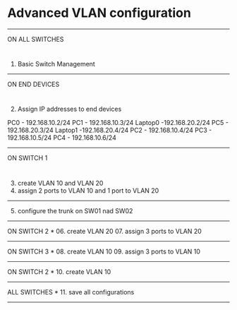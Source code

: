 # Advanced VLAN configuration

*****************************************
ON ALL SWITCHES
#
01. Basic Switch Management
*****************************************
ON END DEVICES
#
02. Assign IP addresses to end devices

PC0 - 192.168.10.2/24
PC1 - 192.168.10.3/24
Laptop0 -192.168.20.2/24
PC5 - 192.168.20.3/24
Laptop1 -192.168.20.4/24
PC2 - 192.168.10.4/24
PC3 - 192.168.10.5/24
PC4 - 192.168.10.6/24 

*****************************************
ON SWITCH 1
#
03. create VLAN 10 and VLAN 20
04. assign 2 ports to VLAN 10 and 1 port to VLAN 20
*****************************************
05. configure the trunk on SW01 nad SW02
*****************************************
ON SWITCH 2
*
06. create VLAN 20
07. assign 3 ports to VLAN 20
*****************************************
ON SWITCH 3
*
08. create VLAN 10
09. assign 3 ports to VLAN 10

*****************************************
ON SWITCH 2
*
10. create VLAN 10

*****************************************
ALL SWITCHES
*
11. save all configurations

*****************************************





